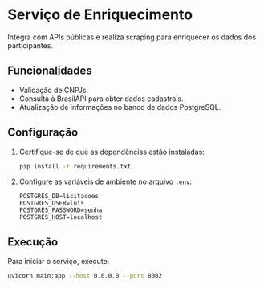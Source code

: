 # Serviço de Enriquecimento

Integra com APIs públicas e realiza scraping para enriquecer os dados dos participantes.

## Funcionalidades
- Validação de CNPJs.
- Consulta à BrasilAPI para obter dados cadastrais.
- Atualização de informações no banco de dados PostgreSQL.

## Configuração
1. Certifique-se de que as dependências estão instaladas:
   ```bash
   pip install -r requirements.txt
   ```
2. Configure as variáveis de ambiente no arquivo `.env`:
   ```env
   POSTGRES_DB=licitacoes
   POSTGRES_USER=luis
   POSTGRES_PASSWORD=senha
   POSTGRES_HOST=localhost
   ```

## Execução
Para iniciar o serviço, execute:
```bash
uvicorn main:app --host 0.0.0.0 --port 8002
```
